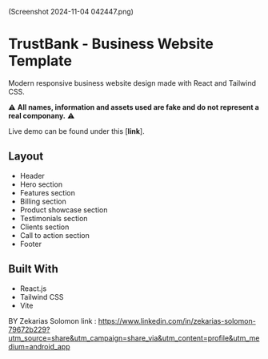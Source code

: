 

(Screenshot 2024-11-04 042447.png)

# TrustBank - Business Website Template

Modern responsive business website design made with React and Tailwind CSS.

⚠️ **All names, information and assets used are fake and do not represent a real componany.** ⚠️

Live demo can be found under this [**link**].


## Layout
- Header
- Hero section
- Features section
- Billing section
- Product showcase section
- Testimonials section
- Clients section
- Call to action section
- Footer

## Built With
- React.js
- Tailwind CSS
- Vite


BY   Zekarias Solomon
  link : https://www.linkedin.com/in/zekarias-solomon-79672b229?utm_source=share&utm_campaign=share_via&utm_content=profile&utm_medium=android_app
